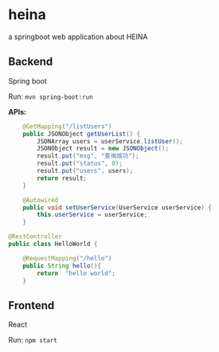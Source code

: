 # heina
a springboot web application about HEINA

## Backend

Spring boot

Run: `mvn spring-boot:run`

**APIs:**

```java
    @GetMapping("/listUsers")
    public JSONObject getUserList() {
        JSONArray users = userService.listUser();
        JSONObject result = new JSONObject();
        result.put("msg", "查询成功");
        result.put("status", 0);
        result.put("users", users);
        return result;
    }

    @Autowired
    public void setUserService(UserService userService) {
        this.userService = userService;
    }
```

```java
@RestController
public class HelloWorld {

    @RequestMapping("/hello")
    public String hello(){
        return  "hello world";
    }
```

## Frontend

React

Run: `npm start`